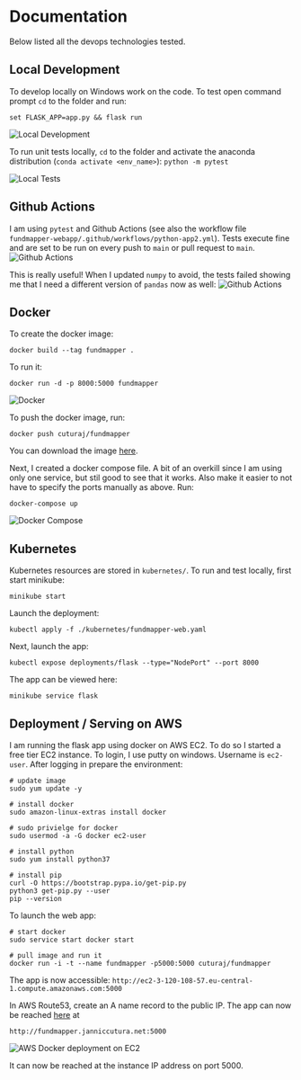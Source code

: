 # Documentation
Below listed all the devops technologies tested. 

## Local Development
To develop locally on Windows work on the code. To test open command prompt `cd` to the folder and run:

`set FLASK_APP=app.py && flask run`

![Local Development](local.jpg)


To run unit tests locally, `cd` to the folder and activate the anaconda distribution (`conda activate <env_name>`):
`python -m pytest`

![Local Tests](localtests.jpg)


## Github Actions
I am using `pytest` and Github Actions (see also the workflow file `fundmapper-webapp/.github/workflows/python-app2.yml`). Tests execute fine and are set to 
be run on every push to `main` or pull request to `main`.
![Github Actions](github_actions.jpg)

This is really useful! When I updated `numpy` to avoid, the tests failed showing me that I need a different version of `pandas` now as well:
![Github Actions](github_actions2.jpg)


## Docker
To create the docker image:

`docker build --tag fundmapper .`

To run it:

`docker run -d -p 8000:5000 fundmapper` 

![Docker](docker.jpg)

To push the docker image, run:

`docker push cuturaj/fundmapper`


You can download the image [here](https://hub.docker.com/repository/docker/cuturaj/fundmapper). 

Next, I created a docker compose file. A bit of an overkill since I am using only one service, but stil good to see that it works. Also make it easier to not
have to specify the ports manually as above. Run:

`docker-compose up`

![Docker Compose](dockercompose.jpg)



## Kubernetes
Kubernetes resources are stored in `kubernetes/`. To run and test locally, first start minikube: 

`minikube start`

Launch the deployment: 

`kubectl apply -f ./kubernetes/fundmapper-web.yaml`

Next, launch the app:

`kubectl expose deployments/flask --type="NodePort" --port 8000`

The app can be viewed here: 

`minikube service flask`



## Deployment / Serving on AWS
I am running the flask app using docker on AWS EC2. To do so I started a free tier EC2 instance. 
To login, I use putty on windows. Username is `ec2-user`. After logging in prepare the environment: 
```
# update image
sudo yum update -y

# install docker
sudo amazon-linux-extras install docker

# sudo privielge for docker
sudo usermod -a -G docker ec2-user

# install python 
sudo yum install python37

# install pip
curl -O https://bootstrap.pypa.io/get-pip.py
python3 get-pip.py --user
pip --version
``` 

To launch the web app:

```
# start docker
sudo service start docker start

# pull image and run it
docker run -i -t --name fundmapper -p5000:5000 cuturaj/fundmapper
```
The app is now accessible:
`http://ec2-3-120-108-57.eu-central-1.compute.amazonaws.com:5000`

In AWS Route53, create an A name record to the public IP. The app can now be reached [here](http://fundmapper.janniccutura.net:5000/) at 

`http://fundmapper.janniccutura.net:5000`


![AWS Docker deployment  on EC2](aws.jpg)




It can now be reached at the instance IP address on port 5000.